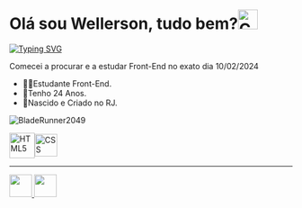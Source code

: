 <h1>Olá sou Wellerson, tudo bem?<img src="https://d2vq4s943o8cb4.cloudfront.net/Custom/Content/Products/02/76/0276_creatina-hardcore-integralmedica-2312_l2_636668372702493590.png" width="35px" alt="Creatininha"></h1> 
<p><a href="https://git.io/typing-svg"><img src="https://readme-typing-svg.demolab.com?font=Fira+Code&duration=1600&color=C0079D&random=false&width=435&lines=H%C3%A1+um+pouco+de+cada+artista;no+seu+trabalho" alt="Typing SVG" /></a></p>
<p>Comecei a procurar e a estudar Front-End no exato dia 10/02/2024</p>
<p><ul>
  <li>👨‍💻Estudante Front-End.</li>
  <li>🌆Tenho 24 Anos.</li>
  <li>🏡Nascido e Criado no RJ.</li>
</ul></p>
<p><img src="https://i.pinimg.com/originals/3f/9a/76/3f9a76e8f304e41d93a8bf6daefc5163.gif" alt="BladeRunner2049"></p>
<p><img align="center" src="https://www.w3.org/html/logo/downloads/HTML5_Badge_512.png" width="45px" alt="HTML5"><img align="center" src="https://static-00.iconduck.com/assets.00/file-type-css-icon-1806x2048-r5fwjl3p.png" width="40px" alt="CSS"></p>
<hr>
<p><a href="https://www.linkedin.com/in/wellersonzfd/" target="_blank"><img src="https://cdn-icons-png.flaticon.com/256/174/174857.png" width="40px alt="linkedin"> <a href="https://www.instagram.com/wellzfd/" target="_blank"><img src="https://cdn-icons-png.flaticon.com/512/1384/1384063.png" width="40px"></p>
